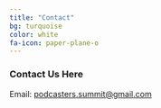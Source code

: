 ```yaml
---
title: "Contact"
bg: turquoise
color: white
fa-icon: paper-plane-o
---
```


### Contact Us Here

Email: <a href="mailto:podcasters.summit@gmail.com">podcasters.summit@gmail.com</a>
